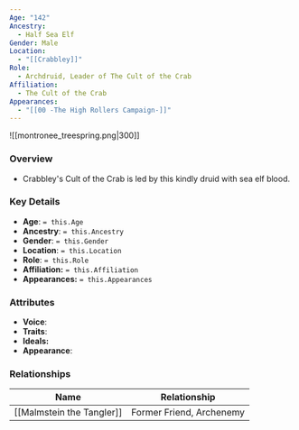 ```yaml
---
Age: "142"
Ancestry:
  - Half Sea Elf
Gender: Male
Location:
  - "[[Crabbley]]"
Role:
  - Archdruid, Leader of The Cult of the Crab
Affiliation:
  - The Cult of the Crab
Appearances:
  - "[[00 -The High Rollers Campaign-]]"
---
```


![[montronee_treespring.png|300]]

### Overview
- Crabbley's Cult of the Crab is led by this kindly druid with sea elf blood.

### Key Details
- **Age**: `= this.Age`
- **Ancestry**: `= this.Ancestry`
- **Gender**: `= this.Gender`
- **Location**: `= this.Location`
- **Role**: `= this.Role`
- **Affiliation:** `= this.Affiliation`
- **Appearances:** `= this.Appearances`

### Attributes
- **Voice**: 
- **Traits**: 
- **Ideals:** 
- **Appearance**: 

### Relationships

| Name                      | Relationship             |
| ------------------------- | ------------------------ |
| [[Malmstein the Tangler]] | Former Friend, Archenemy |
